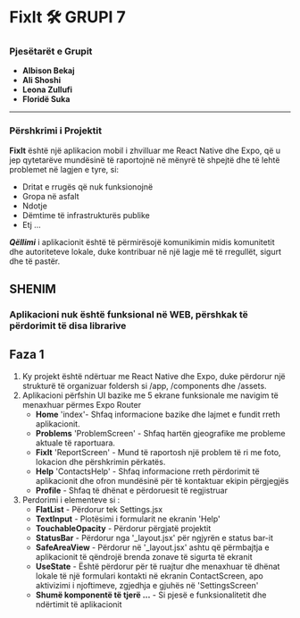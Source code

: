# **FixIt 🛠️  GRUPI 7**
### Pjesëtarët e Grupit

* __Albison Bekaj__
* __Ali Shoshi__
* __Leona Zullufi__
* __Floridë Suka__ 
---
### Përshkrimi i Projektit
**FixIt** është një aplikacion mobil i zhvilluar me React Native dhe Expo, që u jep qytetarëve mundësinë të raportojnë në mënyrë të shpejtë dhe të lehtë problemet në lagjen e tyre, si: 
* Dritat e rrugës që nuk funksionojnë
* Gropa në asfalt
* Ndotje
* Dëmtime të infrastrukturës publike
* Etj ...

***Qëllimi*** i aplikacionit është të përmirësojë komunikimin midis komunitetit dhe autoriteteve lokale, duke kontribuar në një lagje më të rregullët, sigurt dhe të pastër.


## __SHENIM__ 
### Aplikacioni nuk është funksional në WEB, përshkak të përdorimit të disa librarive
##  **Faza 1**
1. Ky projekt është ndërtuar me React Native dhe Expo, duke përdorur një strukturë të organizuar foldersh si /app, /components dhe /assets.<br> 
2. Aplikacioni përfshin UI bazike me 5 ekrane funksionale me navigim të menaxhuar përmes Expo Router
    * __Home__ 'index'- Shfaq informacione bazike dhe lajmet e fundit rreth aplikacionit.
    * __Problems__ 'ProblemScreen' - Shfaq hartën gjeografike me probleme aktuale të raportuara.
    * __FixIt__ 'ReportScreen' - Mund të raportosh një problem të ri me foto, lokacion dhe përshkrimin përkatës.
    * __Help__ 'ContactsHelp' - Shfaq informacione rreth përdorimit të aplikacionit dhe ofron mundësinë për të kontaktuar ekipin përgjegjës
    * __Profile__  - Shfaq të dhënat e përdoruesit të regjistruar
3. Perdorimi i elementeve si :
    * __FlatList__ - Përdorur tek Settings.jsx
    * __TextInput__ - Plotësimi i formularit ne ekranin 'Help'
    * __TouchableOpacity__ - Përdorur përgjatë projektit
    * __StatusBar__ - Përdorur nga '_layout.jsx' për ngjyrën e status bar-it
    * __SafeAreaView__ - Përdorur në '_layout.jsx' ashtu që përmbajtja e aplikacionit të qëndrojë brenda zonave të sigurta të ekranit
    * __UseState__ - Është përdorur për të ruajtur dhe menaxhuar të dhënat lokale të një formulari kontakti në ekranin ContactScreen, apo aktivizimi i njoftimeve, zgjedhja e gjuhës në 'SettingsScreen'
    * __Shumë komponentë të tjerë ...__ - Si pjesë e funksionalitetit dhe ndërtimit të aplikacionit



